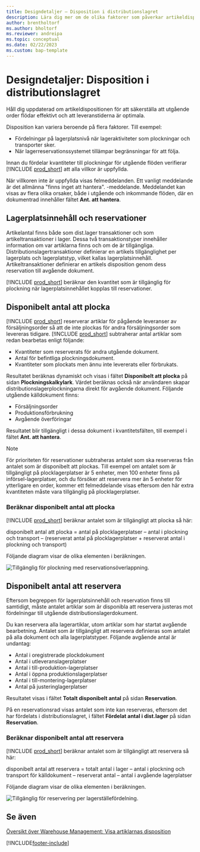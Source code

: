 ```yaml
---
title: Designdetaljer – Disposition i distributionslagret
description: Lära dig mer om de olika faktorer som påverkar artikeldispositionen i distributionslagret.
author: brentholtorf
ms.author: bholtorf
ms.reviewer: andreipa
ms.topic: conceptual
ms.date: 02/22/2023
ms.custom: bap-template
---
```

# <a name="design-details-availability-in-the-warehouse" />Designdetaljer: Disposition i distributionslagret

Håll dig uppdaterad om artikeldispositionen för att säkerställa att utgående order flödar effektivt och att leveranstiderna är optimala.  

Disposition kan variera beroende på flera faktorer. Till exempel:

* Fördelningar på lagerplatsnivå när lageraktiviteter som plockningar och transporter sker.
* När lagerreservationssystemet tillämpar begränsningar för att följa.

Innan du fördelar kvantiteter till plockningar för utgående flöden verifierar [!INCLUDE [prod_short](includes/prod_short.md)] att alla villkor är uppfyllda.

När villkoren inte är uppfyllda visas felmeddelanden. Ett vanligt meddelande är det allmänna "finns inget att hantera". -meddelande. Meddelandet kan visas av flera olika orsaker, både i utgående och inkommande flöden, där en dokumentrad innehåller fältet **Ant. att hantera**.

## <a name="bin-content-and-reservations" />Lagerplatsinnehåll och reservationer

Artikelantal finns både som dist.lager transaktioner och som artikeltransaktioner i lager. Dessa två transaktionstyper innehåller information om var artiklarna finns och om de är tillgängliga. Distributionslagertransaktioner definierar en artikels tillgänglighet per lagerplats och lagerplatstyp, vilket kallas lagerplatsinnehåll. Artikeltransaktioner definierar en artikels disposition genom dess reservation till avgående dokument.  

[!INCLUDE [prod_short](includes/prod_short.md)] beräknar den kvantitet som är tillgänglig för plockning när lagerplatsinnehållet kopplas till reservationer.  

## <a name="quantity-available-to-pick" />Disponibelt antal att plocka

[!INCLUDE [prod_short](includes/prod_short.md)] reserverar artiklar för pågående leveranser av försäljningsorder så att de inte plockas för andra försäljningsorder som levereras tidigare. [!INCLUDE [prod_short](includes/prod_short.md)] subtraherar antal artiklar som redan bearbetas enligt följande:

* Kvantiteter som reserverats för andra utgående dokument.
* Antal för befintliga plockningsdokument.
* Kvantiteter som plockats men ännu inte levererats eller förbrukats.  

Resultatet beräknas dynamiskt och visas i fältet **Disponibelt att plocka** på sidan **Plockningskalkylark**. Värdet beräknas också när användaren skapar distributionslagerplockningarna direkt för avgående dokument. Följande utgående källdokument finns:

* Försäljningsorder
* Produktionsförbrukning
* Avgående överföringar

Resultatet blir tillgängligt i dessa dokument i kvantitetsfälten, till exempel i fältet **Ant. att hantera**.  

> [!NOTE]  
> För prioriteten för reservationer subtraheras antalet som ska reserveras från antalet som är disponibelt att plockas. Till exempel om antalet som är tillgängligt på plocklagerplatser är 5 enheter, men 100 enheter finns på införsel-lagerplatser, och du försöker att reservera mer än 5 enheter för ytterligare en order, kommer ett felmeddelande visas eftersom den här extra kvantiteten måste vara tillgänglig på plocklagerplatser.  

### <a name="calculating-the-quantity-available-to-pick" />Beräknar disponibelt antal att plocka

[!INCLUDE [prod_short](includes/prod_short.md)] beräknar antalet som är tillgängligt att plocka så här:  

disponibelt antal att plocka = antal på plocklagerplatser – antal i plockning och transport – (reserverat antal på plocklagerplatser + reserverat antal i plockning och transport)  

Följande diagram visar de olika elementen i beräkningen.  

![Tillgänglig för plockning med reservationsöverlappning.](media/design_details_warehouse_management_availability_2.png "Tillgänglig för plockning med reservationsöverlappning")  

## <a name="quantity-available-to-reserve" />Disponibelt antal att reservera

Eftersom begreppen för lagerplatsinnehåll och reservation finns till samtidigt, måste antalet artiklar som är disponibla att reservera justeras mot fördelningar till utgående distributionslagerdokument.  

Du kan reservera alla lagerartiklar, utom artiklar som har startat avgående bearbetning. Antalet som är tillgängligt att reservera definieras som antalet på alla dokument och alla lagerplatstyper. Följande avgående antal är undantag:  

* Antal i oregistrerade plockdokument  
* Antal i utleveranslagerplatser  
* Antal i till-produktion-lagerplatser  
* Antal i öppna produktionslagerplatser  
* Antal i till-montering-lagerplatser  
* Antal på justeringlagerplatser  

Resultatet visas i fältet **Totalt disponibelt antal** på sidan **Reservation**.  

På en reservationsrad visas antalet som inte kan reserveras, eftersom det har fördelats i distributionslagret, i fältet **Fördelat antal i dist.lager** på sidan **Reservation**.  

### <a name="calculating-the-quantity-available-to-reserve" />Beräknar disponibelt antal att reservera

[!INCLUDE [prod_short](includes/prod_short.md)] beräknar antalet som är tillgängligt att reservera så här:  

disponibelt antal att reservera = totalt antal i lager – antal i plockning och transport för källdokument – reserverat antal – antal i avgående lagerplatser  

Följande diagram visar de olika elementen i beräkningen.  

![Tillgänglig för reservering per lagerställefördelning.](media/design_details_warehouse_management_availability_3.png "Tillgänglig för reservering per lagerställefördelning")  

## <a name="see-also" />Se även

[Översikt över Warehouse Management: ](design-details-warehouse-management.md)
[Visa artiklarnas disposition](inventory-how-availability-overview.md)


[!INCLUDE[footer-include](includes/footer-banner.md)]
